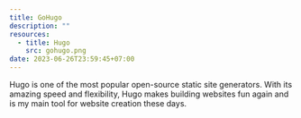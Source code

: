```yaml
---
title: GoHugo
description: ""
resources:
  - title: Hugo
    src: gohugo.png
date: 2023-06-26T23:59:45+07:00
---
```


Hugo is one of the most popular open-source static site generators. With its amazing speed and flexibility, Hugo makes building websites fun again and is my main tool for website creation these days.
